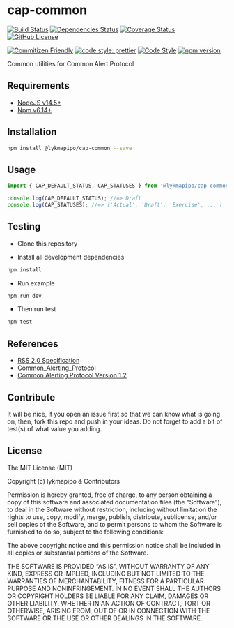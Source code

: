 # cap-common

[![Build Status](https://travis-ci.org/lykmapipo/cap-common.svg?branch=master)](https://travis-ci.org/lykmapipo/cap-common)
[![Dependencies Status](https://david-dm.org/lykmapipo/cap-common.svg)](https://david-dm.org/lykmapipo/cap-common)
[![Coverage Status](https://coveralls.io/repos/github/lykmapipo/cap-common/badge.svg?branch=master)](https://coveralls.io/github/lykmapipo/cap-common?branch=master)
[![GitHub License](https://img.shields.io/github/license/lykmapipo/cap-common)](https://github.com/lykmapipo/cap-common/blob/develop/LICENSE)

[![Commitizen Friendly](https://img.shields.io/badge/commitizen-friendly-brightgreen.svg)](http://commitizen.github.io/cz-cli/)
[![code style: prettier](https://img.shields.io/badge/code_style-prettier-ff69b4.svg)](https://github.com/prettier/prettier)
[![Code Style](https://badgen.net/badge/code%20style/airbnb/ff5a5f?icon=airbnb)](https://github.com/airbnb/javascript)
[![npm version](https://img.shields.io/npm/v/@lykmapipo/cap-common)](https://www.npmjs.com/package/@lykmapipo/cap-common)

Common utilities for Common Alert Protocol

## Requirements

- [NodeJS v14.5+](https://nodejs.org)
- [Npm v6.14+](https://www.npmjs.com/)

## Installation

```sh
npm install @lykmapipo/cap-common --save
```

## Usage

```js
import { CAP_DEFAULT_STATUS, CAP_STATUSES } from '@lykmapipo/cap-common';

console.log(CAP_DEFAULT_STATUS); //=> Draft
console.log(CAP_STATUSES); //=> ['Actual', 'Draft', 'Exercise', ... ]
```

## Testing

- Clone this repository

- Install all development dependencies

```sh
npm install
```

- Run example

```sh
npm run dev
```

- Then run test

```sh
npm test
```

## References

- [RSS 2.0 Specification](https://cyber.harvard.edu/rss/rss.html)
- [Common_Alerting_Protocol](https://en.wikipedia.org/wiki/Common_Alerting_Protocol)
- [Common Alerting Protocol Version 1.2](http://docs.oasis-open.org/emergency/cap/v1.2/CAP-v1.2-os.html)

## Contribute

It will be nice, if you open an issue first so that we can know what is going on, then, fork this repo and push in your ideas. Do not forget to add a bit of test(s) of what value you adding.

## License

The MIT License (MIT)

Copyright (c) lykmapipo & Contributors

Permission is hereby granted, free of charge, to any person obtaining a copy of this software and associated documentation files (the “Software”), to deal in the Software without restriction, including without limitation the rights to use, copy, modify, merge, publish, distribute, sublicense, and/or sell copies of the Software, and to permit persons to whom the Software is furnished to do so, subject to the following conditions:

The above copyright notice and this permission notice shall be included in all copies or substantial portions of the Software.

THE SOFTWARE IS PROVIDED “AS IS”, WITHOUT WARRANTY OF ANY KIND, EXPRESS OR IMPLIED, INCLUDING BUT NOT LIMITED TO THE WARRANTIES OF MERCHANTABILITY, FITNESS FOR A PARTICULAR PURPOSE AND NONINFRINGEMENT. IN NO EVENT SHALL THE AUTHORS OR COPYRIGHT HOLDERS BE LIABLE FOR ANY CLAIM, DAMAGES OR OTHER LIABILITY, WHETHER IN AN ACTION OF CONTRACT, TORT OR OTHERWISE, ARISING FROM, OUT OF OR IN CONNECTION WITH THE SOFTWARE OR THE USE OR OTHER DEALINGS IN THE SOFTWARE.

